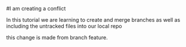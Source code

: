 #I am creating a conflict 

In this tutorial we are learning to create and merge branches as well as including the untracked files into
our local repo

this change is made from branch feature.
